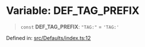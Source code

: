 # Variable: DEF\_TAG\_PREFIX

> `const` **DEF\_TAG\_PREFIX**: `"TAG:"` = `'TAG:'`

Defined in: [src/Defaults/index.ts:12](https://github.com/Fokusdotid/Baileys/blob/c0c23ce3104b65dfcc64246c9ee8a49ef38993b5/src/Defaults/index.ts#L12)
